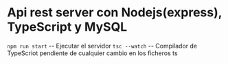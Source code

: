 # Api rest server con Nodejs(express), TypeScript y MySQL
`npm run start` -- Ejecutar el servidor
`tsc --watch` -- Compilador de TypeScriot pendiente de cualquier cambio en los ficheros ts